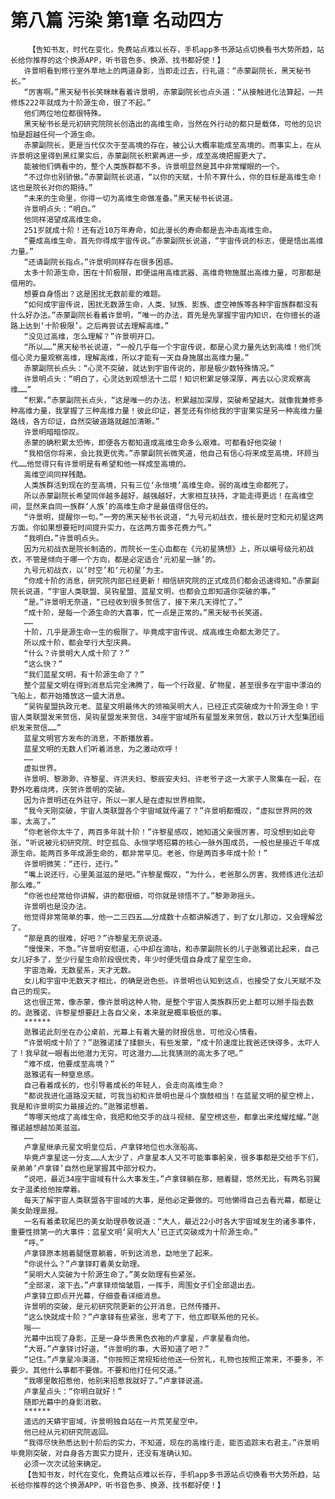 # 第八篇 污染 第1章 名动四方
        【告知书友，时代在变化，免费站点难以长存，手机app多书源站点切换看书大势所趋，站长给你推荐的这个换源APP，听书音色多、换源、找书都好使！】
       许景明看到修行室外草地上的两道身影，当即走过去，行礼道：“赤蒙副院长，黑天秘书长。”
       “厉害啊。”黑天秘书长笑眯眯看着许景明，赤蒙副院长也点头道：“从接触进化法算起，一共修炼222年就成为十阶源生命，很了不起。”
       他们两位地位都很特殊。
       黑天秘书长是元初研究院院长创造出的高维生命，当然在外行动的都只是载体，可他的见识怕是超越任何一个源生命。
       赤蒙副院长，更是当代仅次于至高境的存在，被公认大概率能成至高境的。而事实上，在从许景明这里得到黑红果实后，赤蒙副院长积累再进一步，成至高境把握更大了。
       能被他们俩看中的，整个人类族群都不多。许景明显然是其中非常耀眼的一个。
       “不过你也别骄傲。”赤蒙副院长说道，“以你的天赋，十阶不算什么，你的目标是高维生命！这也是院长对你的期待。”
       “未来的生命里，你得一切为高维生命做准备。”黑天秘书长说道。
       许景明点头：“明白。”
       他同样渴望成高维生命。
       251岁就成十阶！还有近10万年寿命，如此漫长的寿命都是去冲击高维生命。
       “要成高维生命，首先你得成宇宙传说。”赤蒙副院长说道，“宇宙传说的标志，便是悟出高维力量。”
       “还请副院长指点。”许景明同样存在很多困惑。
       太多十阶源生命，困在十阶极限，即便运用高维武器、高维奇物施展出高维力量，可那都是借用的。
       想要自身悟出？这是困扰无数前辈的难题。
       “如何成宇宙传说，困扰无数源生命，人类、狱族、影族、虚空神族等各种宇宙族群都没有什么好办法。”赤蒙副院长看着许景明，“唯一的办法，首先是先掌握宇宙内知识，在你擅长的道路上达到‘十阶极限’。之后再尝试去理解高维。”
       “没见过高维，怎么理解？”许景明开口。
       “所以……”黑天秘书长说道，“一般几乎每一个宇宙传说，都是心灵力量先达到高维！他们凭借心灵力量观察高维，理解高维，所以才能有一天自身施展出高维力量。”
       赤蒙副院长点头：“心灵不突破，就达到宇宙传说的，那是极少数特殊情况。”
       许景明点头：“明白了，心灵达到观想法十二层！知识积累足够深厚，再去以心灵观察高维……”
       “积累。”赤蒙副院长点头，“这是唯一的办法，积累越加深厚，突破希望越大。就像我兼修多种高维力量，我掌握了三种高维力量！彼此印证，甚至还有你给我的宇宙果实是另一种高维力量路线，各方印证，自然突破道路就越加清晰。”
       许景明暗暗惊叹。
       赤蒙的确积累太恐怖，即便各方都知道成高维生命多么艰难。可都看好他突破！
       “我相信你将来，会比我更优秀。”赤蒙副院长微笑道，他自己有信心将来成至高境，环顾当代……他觉得只有许景明是有希望和他一样成至高境的。
       高维空间同样残酷。
       人类族群活到现在的至高境，只有三位‘永恒境’高维生命。弱的高维生命都死了。
       所以赤蒙副院长希望同伴越多越好，越强越好，大家相互扶持，才能走得更远！在高维空间，显然来自同一族群‘人族’的高维生命才是最值得信任的。
       “许景明，提醒你一句。”一旁的黑天秘书长说道，“九号元初战衣，擅长是时空和元初星这两方面。你如果想要短时间提升实力，在这两方面多花费力气。”
       “我明白。”许景明点头。
       因为元初战衣是院长制造的，而院长一生心血都在《元初星猜想》上，所以编号级元初战衣，不管是倾向于哪一个方向，都是必定适合‘元初星一脉’的。
       九号元初战衣，以‘时空’和‘元初星’为主。
       “你成十阶的消息，研究院内部已经更新！相信研究院的正式成员们都会迅速得知。”赤蒙副院长说道，“宇宙人类联盟、吴钩星盟、蓝星文明，也都会立即知道你突破的事。”
       “是。”许景明无奈道，“已经收到很多贺信了，接下来几天得忙了。”
       “成十阶，是每一个源生命的大喜事，忙一点是正常的。”黑天秘书长笑道。
       ……
       十阶，几乎是源生命一生的极限了。毕竟成宇宙传说、成高维生命都太渺茫了。
       所以成十阶，都会举行大型庆典。
       “什么？许景明大人成十阶了？”
       “这么快？”
       “我们蓝星文明，有十阶源生命了？”
       整个蓝星文明在得到消息后完全沸腾了，每一个行政星、矿物星，甚至很多在宇宙中漂泊的飞船上，都开始播放这一盛大消息。
       “吴钩星盟执政元老、蓝星文明最伟大的领袖吴明大人，已经正式突破成为十阶源生命！宇宙人类联盟发来贺信，吴钩星盟发来贺信，34座宇宙域所有星盟发来贺信，数以万计大型集团组织发来贺信……”
       蓝星文明官方发布的消息，不断播放着。
       蓝星文明的无数人们听着消息，为之激动欢呼！
       ……
       虚拟世界。
       许景明、黎渺渺、许黎星、许洪夫妇、黎辰安夫妇、许老爷子这一大家子人聚集在一起，在野外吃着烧烤，庆贺许景明的突破。
       因为许景明还在外驻守，所以一家人是在虚拟世界相聚。
       “我今天刚突破，宇宙人类联盟各个宇宙域就传遍了？”许景明都慨叹，“虚拟世界网的效率，太高了。”
       “你老爸你太牛了，两百多年就十阶！”许黎星感叹，她知道父亲很厉害，可没想到如此夸张，“听说被元初研究院、时空孤岛、永恒学塔招募的核心一脉外围成员，一般也是接近千年成源生命。能两百多年成源生命的，都非常罕见。老爸，你是两百多年成十阶！”
       许景明微笑：“还行，还行。”
       “嘴上说还行，心里美滋滋的是吧。”许黎星慨叹，“为什么，老爸那么厉害，我修炼进化法却那么难。”
       “你爸也经常给你讲解，讲的都很细，可你就是领悟不了。”黎渺渺摇头。
       许景明也是没办法。
       他觉得非常简单的事，他一二三四五……分成数十点都讲解透了，到了女儿那边，又会理解岔了。
       “那是真的很难，好吧？”许黎星无奈说道。
       “慢慢来，不急。”许景明安慰道，心中却在滴咕，和赤蒙副院长的儿子逖雅诺比起来，自己女儿好多了，至少行星生命阶段很优秀，年少时便凭借自身成了星空生命。
       宇宙浩瀚，无数星系，天才无数。
       女儿和宇宙中无数天才相比，的确是逊色些。许景明也认知到这点，也接受了女儿天赋不及自己的现实。
       这也很正常，像赤蒙，像许景明这种人物，是整个宇宙人类族群历史上都可以掰手指去数的。逖雅诺、许黎星想要赶上各自父亲，本来就是概率极低的事。
       ******
       逖雅诺此刻坐在办公桌前，光幕上有着大量的财报信息，可他没心情看。
       “许景明成十阶了？”逖雅诺揉了揉额头，有些发蒙，“成十阶速度比我爸还快得多，太吓人了！我早就一眼看出他潜力无穷。可这潜力……比我猜测的高太多了吧。”
       “难不成，他要成至高境？”
       逖雅诺有一种窒息感。
       自己看着成长的，也引导着成长的年轻人，会走向高维生命？
       “都说我进化道路没天赋，可我当初和许景明也是斗个旗鼓相当！在蓝星文明的星空榜上，我是和许景明实力最接近的。”逖雅诺想着。
       “等哪天他成了高维生命，我把和他交手的战斗视频、星空榜这些，都拿出来炫耀炫耀。”逖雅诺越想越加美滋滋。
       ……
       卢拿星继承元星文明皇位后，卢拿铎地位也水涨船高。
       毕竟卢拿星这一分支……人太少了，卢拿星本人又不可能事事躬亲，很多事都是交给手下们，亲弟弟‘卢拿铎’自然也是掌握其中部分权力。
       “说吧，最近34座宇宙域有什么大事发生。”卢拿铎躺在那，翘着腿，悠然无比，有两名羽翼女子温柔给他按摩着。
       每天了解宇宙人类联盟各宇宙域的大事，是他必定要做的。可他懒得自己去看光幕，都是让美女助理禀报。
       一名有着柔软尾巴的美女助理恭敬说道：“大人，最近22小时各大宇宙域发生的诸多事件，重要性排第一的大事件：蓝星文明‘吴明大人’已正式突破成为十阶源生命。”
       “呼。”
       卢拿铎原本翘着腿惬意躺着，听到这消息，勐地坐了起来。
       “你说什么？”卢拿铎盯着美女助理。
       “吴明大人突破为十阶源生命了。”美女助理有些紧张。
       “全部滚，滚下去。”卢拿铎烦恼皱眉，一挥手，周围女子们全部退出去。
       卢拿铎立即点开光幕，仔细查看详细消息。
       许景明的突破，是元初研究院更新的公开消息，已然传播开。
       “这么快就成十阶？”卢拿铎有些紧张，思考了下，他立即联系他的兄长。
       嗡——
       光幕中出现了身影，正是一身华贵黑色衣袍的卢拿星，卢拿星看向他。
       “大哥。”卢拿铎讨好道，“许景明的事，大哥知道了吧？”
       “记住。”卢拿星冷漠道，“你按照正常规矩给他送一份贺礼，礼物也按照正常来，不要多，不要少。其他什么事都不要做。不要和他打任何交道。”
       “我哪里敢招惹他，他别来招惹我就好了。”卢拿铎说道。
       卢拿星点头：“你明白就好！”
       随即光幕中的身影消散。
       ******
       遥远的天蟒宇宙域，许景明独自站在一片荒芜星空中。
       他已经从元初研究院返回。
       “我得尽快熟悉达到十阶后的实力，不知道，现在的高维行走，能否追踪末右君主。”许景明毕竟刚突破，对自身各方面实力提升，还没有准确认知。
       必须一次次试验来确定。
       【告知书友，时代在变化，免费站点难以长存，手机app多书源站点切换看书大势所趋，站长给你推荐的这个换源APP，听书音色多、换源、找书都好使！】